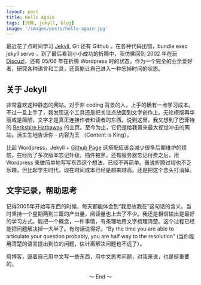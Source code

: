 ```yaml
---
layout: post
title: Hello Again
tags: [折腾, jekyll, blog]
image: '/images/posts/hello-again.jpg'
---
```


最近花了点时间学习 [Jekyll](https://jekyllrb.com), Git 还有 Github 。在各种代码出错，bundle exec jekyll serve ，到了最后看到小小成功的折腾中，我仿佛回到 2002 年在玩 [Discuz!](https://discuz.net)，还有 05/06 年在折腾 Wordpress 时的状态。作为一个完全的业余爱好者，研究各种语言和工具，还真能让自己进入一种忘掉时间的状态。

## 关于 Jekyll

非常喜欢这种静态的网站。对于非 coding 背景的人，上手的确有一点学习成本。不过一旦上手了，我发现这个工具还是把关注点放回到文字创作上。无论模版再华丽或是简陋，文字才是真正连接作者和读者的东西。说到这里，我又想到了巴菲特的 [Berkshire Hathaway](https://www.berkshirehathaway.com/) 的主页。至今为止，它仍是给我带来最大视觉冲击的网站。活生生地告诉你 - 内容为王 （Content is King）。

比起 Wordpress，Jekyll + [Github Page](https://github.io) 这搭配应该会减少很多后期维护的烦恼。在经历了多次版本忘记升级，插件被黑，还有服务器忘记付费之后，用 Wordpress 来做简单地写写东西这个想法，已经不再简单。虽说折腾过程也不乏乐趣，但比起学生时代，现在时间成本已经是越来越高。还是把这个念头打消掉。

## 文字记录，帮助思考

记得2005年开始写东西的时候，每天都能体会到“我思故我在”这句话的含义。当时坚持一个星期两到三篇的产出量，阅读量也上去了不少。我还是相信输出是最好的学习方式。能把一个概念，一件事情，有条理地用文字梳理清楚。这个过程已经能把问题解决掉一大半了。有句话说得好。“By the time you are able to articulate your question probably, you are half way to the resolution” (当你能用清楚的语言提出到位的问题，估计离解决问题也不远了）。

用博客，逼着自己用中文写一些东西，用中文思考问题，对我来说，也是挺重要的。

<center> ～ End ～ </center>
